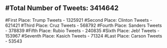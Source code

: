 #Total Number of Tweets: 3414642 
---
#First Place: Trump Tweets - 1325921
#Second Place: Clinton Tweets - 621421
#Third Place: Cruz Tweets - 568792
#Fourth Place: Sanders Tweets - 378839
#Fifth Place: Rubio Tweets - 240835
#Sixth Place: Jeb! Tweets - 153967
#Seventh Place: Kasich Tweets - 71324
#Last Place: Carson Tweets - 53543
